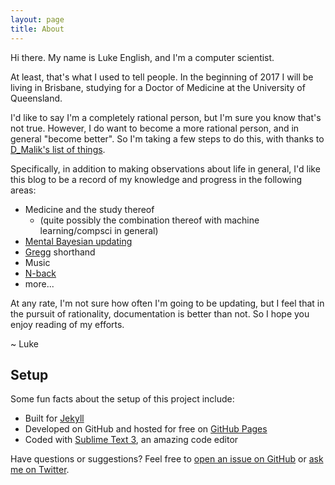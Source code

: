 ```yaml
---
layout: page
title: About
---
```


Hi there. My name is Luke English, and I'm a computer scientist.

At least, that's what I used to tell people. In the beginning of 2017 I will be living in Brisbane, studying for a Doctor of Medicine at the University of Queensland.

I'd like to say I'm a completely rational person, but I'm sure you know that's not true. However, I do want to become a more rational person, and in general "become better". So I'm taking a few steps to do this, with thanks to [D_Malik's list of things](http://lesswrong.com/lw/5b8/insufficiently_awesome/3z5r).

Specifically, in addition to making observations about life in general, I'd like this blog to be a record of my knowledge and progress in the following areas:

* Medicine and the study thereof
    * (quite possibly the combination thereof with machine learning/compsci in general)
* [Mental Bayesian updating](https://arbital.com/p/61b/?startPath)
* [Gregg](http://gregg.angelfishy.net/) shorthand
* Music
* [N-back](http://www.gwern.net/N-back%20FAQ.html)
* more...

At any rate, I'm not sure how often I'm going to be updating, but I feel that in the pursuit of rationality, documentation is better than not. So I hope you enjoy reading of my efforts.

~ Luke

## Setup

Some fun facts about the setup of this project include:

* Built for [Jekyll](http://jekyllrb.com)
* Developed on GitHub and hosted for free on [GitHub Pages](https://pages.github.com)
* Coded with [Sublime Text 3](http://sublimetext.com), an amazing code editor

Have questions or suggestions? Feel free to [open an issue on GitHub](https://github.com/fourtyfour-saka/fourtyfour-saka.github.io/issues/new) or [ask me on Twitter](https://twitter.com/lj_english).
